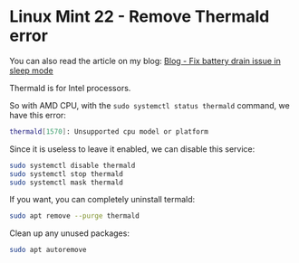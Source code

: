 # Linux Mint 22 - Remove Thermald error

You can also read the article on my blog:
[Blog - Fix battery drain issue in sleep mode](https://www.damian-freelance.com/blog/amd-cpu-remove-thermald-error-on-linux-mint-22)

Thermald is for Intel processors.

So with AMD CPU, with the `sudo systemctl status thermald` command, we have this error:

```bash
thermald[1570]: Unsupported cpu model or platform
```

Since it is useless to leave it enabled, we can disable this service:

```bash
sudo systemctl disable thermald
sudo systemctl stop thermald
sudo systemctl mask thermald
```

If you want, you can completely uninstall termald:

```bash
sudo apt remove --purge thermald
```

Clean up any unused packages:

```bash
sudo apt autoremove
```
